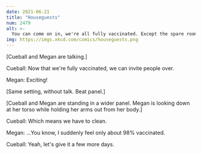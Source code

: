 ```yaml
---
date: 2021-06-21
title: "Houseguests"
num: 2479
alt: >-
  You can come on in, we're all fully vaccinated. Except the spare room off the living room. Don't go in there, we're not fully vaccinated in there.
img: https://imgs.xkcd.com/comics/houseguests.png
---
```

[Cueball and Megan are talking.]

Cueball: Now that we're fully vaccinated, we can invite people over.

Megan: Exciting!

[Same setting, without talk. Beat panel.]

[Cueball and Megan are standing in a wider panel. Megan is looking down at her torso while holding her arms out from her body.]

Cueball: Which means we have to clean.

Megan: ...You know, I suddenly feel only about 98% vaccinated.

Cueball: Yeah, let's give it a few more days.